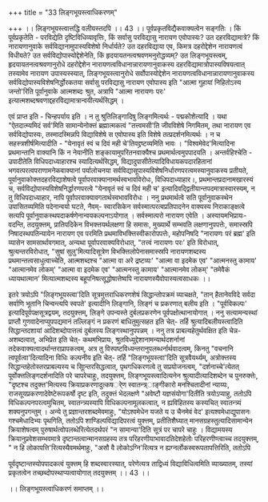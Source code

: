 +++
title = "33 लिङ्गभूयस्त्वाधिकरणम्"

+++
।। लिङ्गभूयस्त्वात्तद्धि वलीयस्तदपि ।। 43 ।। पूर्वप्रकृतविद्यैकवाक्यत्वेन सङ्गतिः । किं पूर्वप्रकृतेति - परविद्येति दृष्टिविधिव्यावृत्तिः, किं सर्वासु परविद्यासु नारायण एवोपास्यः? उत दहरविद्यामात्रे? किं नारायणानुवाके सर्वविद्यानामुपास्यविशेषो निर्धार्यते? उत दहरविद्याया एव, किमत्र दहरोद्देशेन नारायणत्वं विधीयते? उत सर्वविद्योपास्योद्देशेनेति, किं हृदयायतनत्वश्रवणमनुरोद्धव्यम्? उत लिङ्गभूयस्त्वम्, हृदयायतनत्वश्रवणानुरोधे दहरोद्देशेन नारायणत्वविधानान्नारायणानुवाकस्य दहरविद्यामात्रोपास्यविषयत्वात् तस्यामेव नारायण उपास्यस्स्यात्, लिङ्गभूयस्त्वानुरोधे सर्वोपास्योद्देशेन नारायणत्वविधानान्नारायणानुवाकस्य सर्वविद्योपास्यविशेषनिर्द्धोरकतया सर्वासु परविद्यासु नारायण एवोपास्य इति "आत्मा गुहायां निहितोऽस्य जन्तो'रिति पूर्वानुवाके आत्मशब्दः श्रुत, अत्रापि "आत्मा नारायणः परः' इत्यात्मशब्दश्रवणाद्दहरविद्यामात्रान्वयीत्यर्थसिद्धम् ।

एवं प्राप्त इति - चिन्हपर्याय इति । न तु श्रुतिलिङ्गादिषु लिङ्गमित्यर्थः - पद्मकोशेत्यादि । यथा "ऐतदात्म्यमिदं सर्व'मिति सामान्येनोक्त्तं ब्रह्मात्मकत्वं "तत्त्वमसी'ति जीवविशेषे निगमितम्, तथा नारायण एव सर्वविद्योपास्यः, तस्मादस्मिन्नपि विद्याविशेषे स एवोपास्य इति विशेषे तत्प्रदर्शनमित्यर्थः । न च सहस्त्रशीर्षमित्यादीति - "येनावृतं स्वं च दिवं मही चे'तिवद्द्रष्टव्यमिति भावः । "विश्वमेवेद'मित्यादिना प्रथमान्तानि वाक्यानि किं न नेयानीति शङ्कायामुपरितनवाक्यैश्च प्रथमार्थत्वमुपपादयति । अन्तर्वहिश्चेति - उपादीतेति विधिपदाध्याहारश्च स्यादित्यर्थसिद्धम्, विद्यादुपासीतेत्यादिविधायकपदारहितानां भगवत्परत्वपराणामनेकवाक्यानां पर्यालोचनया सर्वविद्यासूपास्यविशेषनिर्धारणपरत्वमस्यानुवाकस्य प्रतीयते, पूर्वानुवाकोक्त्तदहरविद्याशेषत्वे पूर्वापरवाक्यानामर्थस्वभावविरोधः, विधिपदाध्याहार।, प्रथमान्तप्रदानामखारस्यं च, सर्वविद्योपास्यविशेषनिर्द्धारणपरत्वे "येनावृतं स्वं च दिवं मही च' इत्यादिवद्द्वितीयान्तपदमात्रास्वारस्यम्, न तु विधिपदाध्याहार, नापि पूर्वापरवाक्यावगतार्थस्वभावविरोधः । ननु प्रथमार्थत्वे सति पूर्वानुवाकस्थेन उपासितव्यमिति पदेनान्वयो घटते, नैवम्- स्वारसिकेन सर्वस्मात्परत्वप्रतिपादनेन वाक्यस्य निराकाङ्क्षत्वे सत्यपि पूर्वानुवाकस्थपदाकर्षणेनान्वयकल्पनाऽयोगात् । सर्वस्मात्परो नारायण एवेति । अस्यायमभिप्रायः- वदन्ति, तदयुक्त्तम्, प्रातिपदिकेन विभक्त्तयर्थलक्षणा हि समासः, मुख्यार्थे सम्भवति लक्षणानुपपत्तेः, समास्स्रपि निषादस्थपतिन्यायेन नारायण एव परमिति प्रथमाविभक्त्तिस्वीकारोपपत्तेः, महोपनिषदि "नारायणः परं ब्रह्म' इति व्यासेन सामसार्थावगमात्, अन्यथा पूर्वापरवाक्यविरोधात्, "तत्त्वं नारायणः परः' इति विरोधात्, श्रुत्यन्तरविरोधात्, "सुषां सुलु'मित्यादिसूत्रेण विभक्त्तिलोपेनासमास्स्रपि नारायणशब्दस्य प्रथमान्तत्वसाधुत्वाच्चेति, आत्मशब्दश्च "आत्मा वा अरे द्रष्टव्यः' "आत्मा वा इदमेक एव' "आत्मनस्तु कामाय' "आत्मानमेव लोकम्' "आत्मा वा इदमेक एव' "आत्मनस्तु कामाय' "आत्मानमेव लोकम्' "तमेवैकं ध्यायथात्मान' मित्यात्मशब्दस्य बहूपनिषत्सूद्धोषात्तेष्वपि नारायणस्यैवोपास्यत्वसाधकः ।।

इतरे त्रयोऽपि "लिङ्गभूयस्त्वा'दिति सूत्रमुत्तराधिकरणशेषं सिद्धान्तोपक्रमं व्याचक्षते, "तान् हैतानेवविदे सर्वदा सर्वाणि भूतानि चिन्वन्त्यपि स्वपते' इत्यादीनि लिङ्गानि, लिङ्गं च प्रकरणात् बलीय इति । "पूर्वविकल्पः' इत्यादिपूर्वपक्षसूत्रद्वयम्, तदयुक्त्तम्, लिङ्गे उपन्यस्ते दुर्बलप्रकरणेन पूर्वपक्षोत्थानायोगात् । ननु सत्यामन्यस्थां प्राप्तौ गुणवादेनाप्युपपद्यमानं तल्लिङ्गं न प्रकरणं बाधितुमुत्सहत इति चेत्- तर्हि श्रुत्यादिबलीयस्त्वादिति सिद्धान्तदशायां आदिशब्दोपात्तत्वं दुर्बलस्य लिङ्गस्थानुपपन्नम् । ननु तत्र प्राबल्यहेतुर्थवक्षित इति चेन्न- अशब्दत्वात्, अभिप्रेत इति चेत्- कथमभिप्रायः, श्रुतविध्युद्देशानामन्यार्थदशर्नानां तदेकवाक्यत्वादर्थान्तराप्रापकत्वम्, अत्र तु विस्पष्टविध्यन्तरानुपलब्धर्नार्थवादत्वम्, किनतु "वचनानि त्वपूर्वत्वा'दित्यादिना विधिः कल्पनीय इति चेत्- तर्हि "लिङ्गभूयस्त्वा'दिति सूत्रवैयर्थ्यम्, अत्रोक्त्तस्य सिद्धान्तहेतोस्तरप्राबल्यस्य च सूिान्तरसिद्धत्वात्, पृथगधिकरणत्वे तु सप्रयोजनत्वम्, "दर्शनाच्चे'त्येतत् पूर्वोक्त्तलिङ्गदर्शनादिति परे चापरेचाहुः, तदयुक्त्तम्, लिङ्गभूयस्त्वादित्यनेन श्रुत्यादीत्यादिशब्देन च पुनरुक्त्तेः, "दृष्टश्च तदुक्त्त'मित्यस्य क्रियाप्रकरणादुत्कषर्ेण स्वातन्त्र्ाङ्गीकारो मनश्चितादीनां न्याय्यः, राजसूयप्रकरणादेवेष्टेरूपकर्षो दृष्ट इति, तदुक्त्तं भेदलक्षणे "अवेष्टौ यज्ञसंयोगा'दितीति त्रयोऽप्याहु, ततोऽपि विधिकल्पनपरत्वमुचितम्, स्वातन्त्र्यस्यापि विधिकल्पनामूलकत्वात्, न ह्यविहितस्य कस्यचित् स्वातन्त्र्यं शक्यनुपगन्तुम् । अन्ये तु प्रज्ञान्तरशब्दमेवमाहुः, "योऽश्वमेधेन यजते य उ चैनमेवं वेद' इत्यश्वमेधाद्युपासनः गश्चमेधादिभ्यः पृथगिति, ततोऽपि शाण्डिल्पविद्यादिपरत्वं युक्त्तम्, प्रतीतिशैघ्यात् मानसग्रहस्तुत्यादिसामान्येन क्रियाशेषत्वम् पुरुषार्थत्वोपलब्धेरित्येतदर्थपरं "न सामान्या'दिति सूत्रं पर चापरे चाहुः । विद्यामयस्य क्रियानुप्रवेशसम्भवमात्रे दृष्टान्तत्वान्मानसग्रहस्य तत्र परिहरणीयाभावादतिदेशहेतोः परिहरणीण्त्वाच्च तदयुक्त्तम्, " न हि लोकापत्ति'रित्यस्यैवमर्थमाहुः, "असौ वै लोकोऽग्नि'रित्यत्र न ह्यग्नर्लोकस्वरूपतापत्तिरिति, ततोऽपि

पूर्वदृष्टान्तस्योपपादकत्वं युक्त्तम् हि शब्दस्वारस्यात्, परेणेत्यत्र ताद्विध्यं विद्याविधित्वमिति व्याख्यातम्, तस्यां प्रकृतत्वेन तच्छब्दोपस्थाप्यत्वायोगात् तदयुक्त्तम् ।। 43 ।।

।। लिङ्गभूयस्त्वाधिकरणं समाप्तम् ।।

